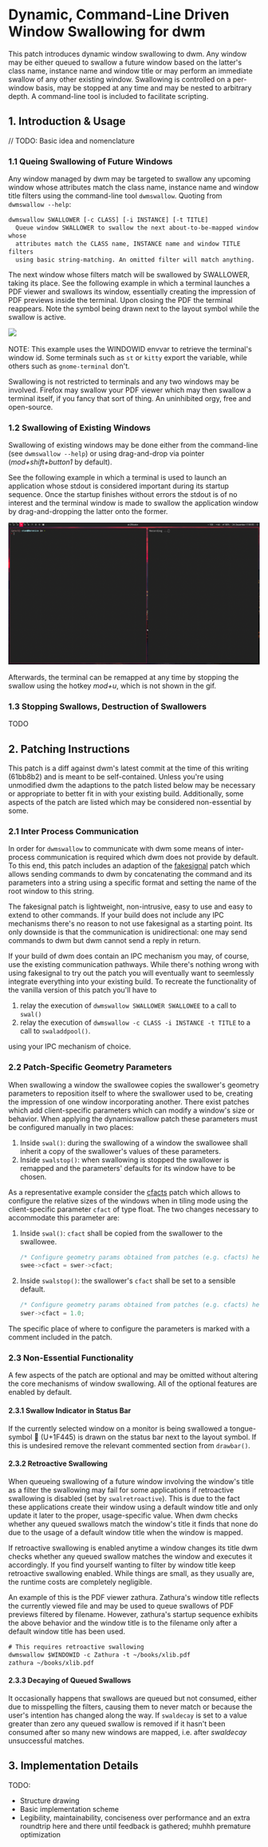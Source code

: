 # Dynamic, Command-Line Driven Window Swallowing for dwm

This patch introduces dynamic window swallowing to dwm. Any window may be
either queued to swallow a future window based on the latter's class name,
instance name and window title or may perform an immediate swallow of any other
existing window. Swallowing is controlled on a per-window basis, may be stopped
at any time and may be nested to arbitrary depth. A command-line tool is
included to facilitate scripting.

## 1. Introduction & Usage

// TODO: Basic idea and nomenclature

### 1.1 Queing Swallowing of Future Windows

Any window managed by dwm may be targeted to swallow any upcoming window whose
attributes match the class name, instance name and window title filters using
the command-line tool `dwmswallow`. Quoting from `dwmswallow --help`:

```
dwmswallow SWALLOWER [-c CLASS] [-i INSTANCE] [-t TITLE]
  Queue window SWALLOWER to swallow the next about-to-be-mapped window whose
  attributes match the CLASS name, INSTANCE name and window TITLE filters
  using basic string-matching. An omitted filter will match anything.
```

The next window whose filters match will be swallowed by SWALLOWER, taking its
place. See the following example in which a terminal launches a PDF viewer and
swallows its window, essentially creating the impression of PDF previews inside
the terminal. Upon closing the PDF the terminal reappears. Note the symbol
being drawn next to the layout symbol while the swallow is active.

![](demo.gif)

NOTE: This example uses the WINDOWID envvar to retrieve the terminal's window
id. Some terminals such as `st` or `kitty` export the variable, while others
such as `gnome-terminal` don't.

Swallowing is not restricted to terminals and any two windows may be involved.
Firefox may swallow your PDF viewer which may then swallow a terminal itself,
if you fancy that sort of thing. An uninhibited orgy, free and open-source.

### 1.2 Swallowing of Existing Windows

Swallowing of existing windows may be done either from the command-line (see
`dwmswallow --help`) or using drag-and-drop via pointer (*mod+shift+button1* by
default).

See the following example in which a terminal is used to launch an application
whose stdout is considered important during its startup sequence. Once the
startup finishes without errors the stdout is of no interest and the terminal
window is made to swallow the application window by drag-and-dropping the
latter onto the former.

![](demo2.gif)

Afterwards, the terminal can be remapped at any time by stopping the swallow using
the hotkey *mod+u*, which is not shown in the gif.

### 1.3 Stopping Swallows, Destruction of Swallowers

TODO

## 2. Patching Instructions

This patch is a diff against dwm's latest commit at the time of this writing
(61bb8b2) and is meant to be self-contained. Unless you're using unmodified dwm
the adaptions to the patch listed below may be necessary or appropriate to
better fit in with your existing build. Additionally, some aspects of the patch
are listed which may be considered non-essential by some.

### 2.1 Inter Process Communication

In order for `dwmswallow` to communicate with dwm some means of inter-process
communication is required which dwm does not provide by default. To this end,
this patch includes an adaption of the
[fakesignal](https://dwm.suckless.org/patches/fsignal/) patch which allows
sending commands to dwm by concatenating the command and its parameters into a
string using a specific format and setting the name of the root window to this
string.

The fakesignal patch is lightweight, non-intrusive, easy to use and easy to
extend to other commands. If your build does not include any IPC mechanisms
there's no reason to not use fakesignal as a starting point. Its only downside
is that the communication is unidirectional: one may send commands to dwm but
dwm cannot send a reply in return.

If your build of dwm does contain an IPC mechanism you may, of course, use the
existing communication pathways. While there's nothing wrong with using
fakesignal to try out the patch you will eventually want to seemlessly
integrate everything into your existing build. To recreate the functionality of
the vanilla version of this patch you'll have to

1. relay the execution of `dwmswallow SWALLOWER SWALLOWEE` to a call to `swal()`
2. relay the execution of `dwmswallow -c CLASS -i INSTANCE -t TITLE` to a call to `swaladdpool()`.

using your IPC mechanism of choice.

### 2.2 Patch-Specific Geometry Parameters

When swallowing a window the swallowee copies the swallower's geometry
parameters to reposition itself to where the swallower used to be, creating the
impression of one window incorporating another. There exist patches which add
client-specific parameters which can modify a window's size or behavior. When
applying the dynamicswallow patch these parameters must be configured manually
in two places:

1. Inside `swal()`: during the swallowing of a window the swallowee shall
   inherit a copy of the swallower's values of these parameters.
2. Inside `swalstop()`: when swallowing is stopped the swallower is remapped
   and the parameters' defaults for its window have to be chosen.

As a representative example consider the
[cfacts](https://dwm.suckless.org/patches/cfacts/) patch which allows to
configure the relative sizes of the windows when in tiling mode using the
client-specific parameter `cfact` of type float. The two changes necessary to
accommodate this parameter are:

1. Inside `swal()`: `cfact` shall be copied from the swallower to the swallowee.

    ```c
    /* Configure geometry params obtained from patches (e.g. cfacts) here. */
    swee->cfact = swer->cfact;
    ```

2. Inside `swalstop()`: the swallower's `cfact` shall be set to a sensible default.

    ```c
    /* Configure geometry params obtained from patches (e.g. cfacts) here. */
    swer->cfact = 1.0;
    ```

The specific place of where to configure the parameters is marked with a
comment included in the patch.

### 2.3 Non-Essential Functionality

A few aspects of the patch are optional and may be omitted without altering the
core mechanisms of window swallowing. All of the optional features are enabled
by default.

#### 2.3.1 Swallow Indicator in Status Bar

If the currently selected window on a monitor is being swallowed a
tongue-symbol 👅 (U+1F445) is drawn on the status bar next to the layout
symbol. If this is undesired remove the relevant commented section from
`drawbar()`.

#### 2.3.2 Retroactive Swallowing

When queueing swallowing of a future window involving the window's title as a
filter the swallowing may fail for some applications if retroactive swallowing
is disabled (set by `swalretroactive`). This is due to the fact these
applications create their window using a default window title and only update
it later to the proper, usage-specific value. When dwm checks whether any
queued swallows match the window's title it finds that none do due to the usage
of a default window title when the window is mapped.

If retroactive swallowing is enabled anytime a window changes its title dwm
checks whether any queued swallow matches the window and executes it
accordingly. If you find yourself wanting to filter by window title keep
retroactive swallowing enabled. While things are small, as they usually are,
the runtime costs are completely negligible.

An example of this is the PDF viewer zathura. Zathura's window title reflects
the currently viewed file and may be used to queue swallows of PDF previews
filtered by filename. However, zathura's startup sequence exhibits the above
behavior and the window title is to the filename only after a default window
title has been used.

```
# This requires retroactive swallowing
dwmswallow $WINDOWID -c Zathura -t ~/books/xlib.pdf
zathura ~/books/xlib.pdf
```

#### 2.3.3 Decaying of Queued Swallows

It occasionally happens that swallows are queued but not consumed, either due
to misspelling the filters, causing them to never match or because the user's
intention has changed along the way. If `swaldecay` is set to a value greater
than zero any queued swallow is removed if it hasn't been consumed after so
many new windows are mapped, i.e. after *swaldecay* unsuccessful matches.

## 3. Implementation Details

TODO:
- Structure drawing
- Basic implementation scheme
- Legibility, maintainability, conciseness over performance and an extra
  roundtrip here and there until feedback is gathered; muhhh premature optimization